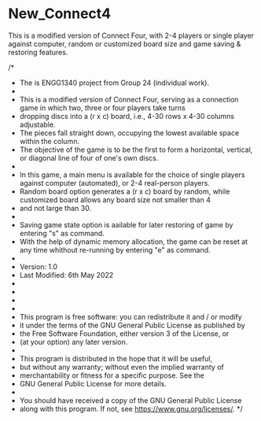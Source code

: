 # New_Connect4
This is a modified version of Connect Four, with 2-4 players or single player against computer, random or customized board size and game saving &amp; restoring features.

/*
 * The is ENGG1340 project from Group 24 (individual work).
 *
 * This is a modified version of Connect Four, serving as a connection game in which two, three or four players take turns
 * dropping discs into a (r x c) board, i.e., 4-30 rows x 4-30 columns adjustable.
 * The pieces fall straight down, occupying the lowest available space within the column.
 * The objective of the game is to be the first to form a horizontal, vertical, or diagonal line of four of one's own discs.
 *
 * In this game, a main menu is available for the choice of single players against computer (automated), or 2-4 real-person players.
 * Random board option generates a (r x c) board by random, while customized board allows any board size not smaller than 4
 * and not large than 30.
 *
 * Saving game state option is aailable for later restoring of game by entering "s" as command.
 * With the help of dynamic memory allocation, the game can be reset at any time whithout re-running by entering "e" as command.
 *
 * Version: 1.0
 * Last Modified: 6th May 2022
 *
 *
 *
 *
 * This program is free software: you can redistribute it and / or modify
 * it under the terms of the GNU General Public License as published by
 * the Free Software Foundation, either version 3 of the License, or
 * (at your option) any later version.
 *
 * This program is distributed in the hope that it will be useful,
 * but without any warranty; without even the implied warranty of
 * merchantability or fitness for a specific purpose.  See the
 * GNU General Public License for more details.
 *
 * You should have received a copy of the GNU General Public License
 * along with this program.  If not, see <https://www.gnu.org/licenses/>.
 */

